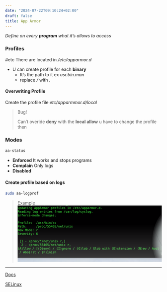 ```yaml
---
date: "2024-07-22T09:10:24+02:00"
draft: false
title: App Armor
---
```


*Define on every **program** what it’s allows to access*

### Profiles

#etc There are located in */etc/apparmor.d*

-   U can create profile for each **binary**
    -   It’s the path to it ex *usr.bin.man*
    -   replace */* with *.*

#### Overwriting Profile

Create the profile file *etc/apparmmor.d/local*

> Bug!
>
> Can’t overide **deny** with the **local allow** u have to change the
> profile then

### Modes

``` bash
aa-status
```

-   **Enforced** It works and stops programs
-   **Complain** Only logs
-   **Disabled**

#### Create profile based on logs

``` bash
sudo aa-logprof
```

> Example
> ![Pasted_image_20240507121744.png](/static/Pasted_image_20240507121744.png)

------------------------------------------------------------------------

[Docs](https://www.youtube.com/watch?v:%20XP-N22hjijo&list=PL78ppT-_wOmuwT9idLvuoKOn6UYurFKCp&index=39)

[SELinux](/SELinux)

